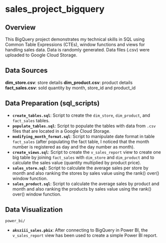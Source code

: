 # sales_project_bigquery

## Overview
This BigQuery project demonstrates my technical skills in SQL using Common Table Expressions (CTEs), window functions and views for handling sales data. Data is randomly generated. Data files (.csv) were uploaded to Google Cloud Storage.

## Data Sources
  **dim_store.csv**: store details
  **dim_product.csv**: product details
  **fact_sales.csv**: sold quantity by month, store_id and product_id

## Data Preparation (sql_scripts)
- **`create_tables.sql`**: Script to create the `dim_store`, `dim_product`, and `fact_sales` tables.
- **`populate_tables.sql`**: Script to populate the tables with data from `.csv` files that are located in a Google Cloud Storage.
- **`modifying_month_format.sql`**: Script to manipulate date format in table `fact_sales` (after populating the fact table, I noticed that the month number is registered as day and the day number as month).
- **`create_views.sql`**: Script to create the `v_sales_report` view to create one big table by joining `fact_sales` with `dim_store` and `dim_product` and to calculate the sales value (quantity multiplied by product price).
- **`sales_store.sql`**: Script to calculate the average sales per store by month and also ranking the stores by sales value using the rank() over() window function.
- **`sales_product.sql`**: Script to calculate the average sales by product and month and also ranking the products by sales value using the rank() over() window function.

## Data Visualization
`power_bi/`
 - **`aksziii_sales.pbix`**: After connecting to BigQuery in Power BI, the `v_sales_report` view has been used to create a simple Power BI report.

